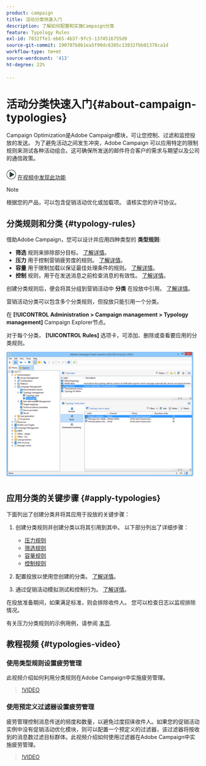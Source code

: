 ```yaml
---
product: campaign
title: 活动分类快速入门
description: 了解如何配置和实施Campaign分类
feature: Typology Rules
exl-id: 7832ffe1-eb65-4b37-9fc5-1374516755d9
source-git-commit: 190707b8b1ea5f90dc6385c13832fbb01378ca1d
workflow-type: tm+mt
source-wordcount: '413'
ht-degree: 22%

---
```


# 活动分类快速入门{#about-campaign-typologies}

Campaign Optimization是Adobe Campaign模块，可让您控制、过滤和监控投放的发送。 为了避免活动之间发生冲突，Adobe Campaign 可以应用特定的限制规则来测试各种活动组合。这可确保所发送的邮件符合客户的需求与期望以及公司的通信政策。

![](assets/do-not-localize/how-to-video.png) [在视频中发现此功能](#typologies-video)

>[!NOTE]
>
>根据您的产品，可以包含促销活动优化或加载项。 请核实您的许可协议。

## 分类规则和分类 {#typology-rules}

借助Adobe Campaign，您可以设计并应用四种类型的 **类型规则**:

* **筛选** 规则来排除部分目标。 [了解详情](filtering-rules.md)。
* **压力** 用于控制营销疲劳度的规则。 [了解详情](pressure-rules.md)。
* **容量** 用于限制加载以保证最佳处理条件的规则。 [了解详情](consistency-rules.md#controlling-capacity)。
* **控制** 规则，用于在发送消息之前检查消息的有效性。 [了解详情](control-rules.md)。

创建分类规则后，便会将其分组到营销活动中 **分类** 在投放中引用。 [了解详情](#apply-typologies)。

营销活动分类可以包含多个分类规则，但投放只能引用一个分类。

在 **[!UICONTROL Administration > Campaign management > Typology management]** Campaign Explorer节点。

对于每个分类， **[!UICONTROL Rules]** 选项卡，可添加、删除或查看要应用的分类规则。

![](assets/campaign_opt_rules_tab.png)

## 应用分类的关键步骤 {#apply-typologies}

下面列出了创建分类并将其应用于投放的关键步骤：

1. 创建分类规则并创建分类以将其引用到其中。
以下部分列出了详细步骤：
   * [压力规则](pressure-rules.md)
   * [筛选规则](filtering-rules.md)
   * [容量规则](consistency-rules.md)
   * [控制规则](control-rules.md)

1. 配置投放以使用您创建的分类。 [了解详情](apply-rules.md#apply-a-typology-to-a-delivery)。
1. 通过促销活动模拟测试和控制行为。 [了解详情](campaign-simulations.md)。

在投放准备期间，如果满足标准，则会排除收件人。 您可以检查日志以监视排除情况。

有关压力分类规则的示例用例，请参阅 [本页](pressure-rules.md#use-cases-on-pressure-rules).

## 教程视频 {#typologies-video}

### 使用类型规则设置疲劳管理

此视频介绍如何利用分类规则在Adobe Campaign中实施疲劳管理。

>[!VIDEO](https://video.tv.adobe.com/v/25090?quality=12)

### 使用预定义过滤器设置疲劳管理

疲劳管理控制消息传送的频度和数量，以避免过度招徕收件人。如果您的促销活动实例中没有促销活动优化模块，则可以配置一个预定义的过滤器，该过滤器将按收到的消息数过滤目标群体。此视频介绍如何使用过滤器在Adobe Campaign中实施疲劳管理。

>[!VIDEO](https://video.tv.adobe.com/v/25091?quality=12)
